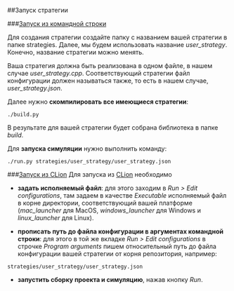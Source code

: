 ##Запуск стратегии

###[Запуск из командной строки](#command_line)

Для создания стратегии создайте папку с названием вашей стратегии в папке strategies. Далее, мы будем использовать название *user_strategy*. Конечно, название стратегии можно менять.

Ваша стратегия должна быть реализована в одном файле, в нашем случае *user_strategy.cpp*. Соответствующий стратегии файл конфигурации должен называться также, то есть в нашем случае, *user_strategy.json*.

Далее нужно **скомпилировать все имеющиеся стратегии**:
```
./build.py
```

В результате для вашей стратегии будет собрана библиотека в папке *build*.

Для **запуска симуляции** нужно выполнить команду:
```
./run.py strategies/user_strategy/user_strategy.json
```

###[Запуск из CLion](#clion)
Для запуска из [CLion](https://www.jetbrains.com/clion/download/) необходимо
- **задать исполняемый файл**:
для этого заходим в *Run > Edit configurations*, там задаем в качестве *Executable* исполняемый файл в корне директории, соответствующий вашей платформе (*mac_launcher* для MacOS, *windows_launcher* для Windows и *linux_launcher* для Linux).

- **прописать путь до файла конфигурации в аргументах командной строки**:
для этого в той же вкладке *Run > Edit configurations* в строчке *Program arguments* пишем относительный путь до файла конфигурации вашей стратегии от корня репозитория, например:
```
strategies/user_strategy/user_strategy.json
```
- **запустить сборку проекта и симуляцию**, нажав кнопку *Run*.
